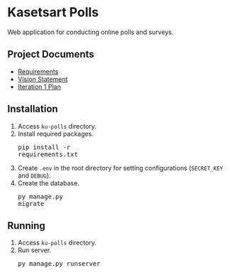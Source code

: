 # Kasetsart Polls

Web application for conducting online polls and surveys.

## Project Documents

- [Requirements](../../wiki/Requirements)
- [Vision Statement](../../wiki/Vision%20Statement)
- [Iteration 1 Plan](../../wiki/Iteration%201%20Plan)

## Installation

1. Access `ku-polls` directory.
2. Install required packages. <pre class=output>pip install -r requirements.txt</pre>
3. Create `.env` in the root directory for setting configurations (`SECRET_KEY` and `DEBUG`).
4. Create the database. <pre class=output>py manage.py migrate</pre>

## Running

1. Access `ku-polls` directory.
2. Run server. <pre class=output>py manage.py runserver</pre>
